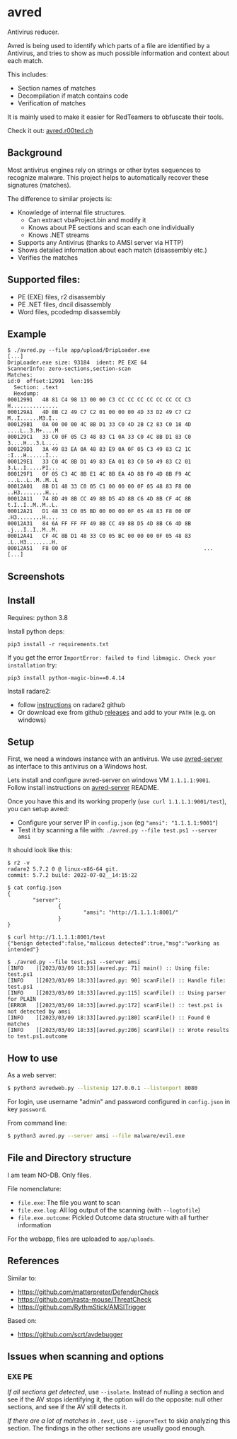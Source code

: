 # avred

Antivirus reducer. 

Avred is being used to identify which parts of a file are identified
by a Antivirus, and tries to show as much possible information and context about each match. 

This includes: 
* Section names of matches
* Decompilation if match contains code
* Verification of matches

It is mainly used to make it easier for RedTeamers to obfuscate their tools. 

Check it out: [avred.r00ted.ch](https://avred.r00ted.ch)

## Background

Most antivirus engines rely on strings or other bytes sequences to recognize malware.
This project helps to automatically recover these signatures (matches).

The difference to similar projects is: 
* Knowledge of internal file structures. 
  * Can extract vbaProject.bin and modify it 
  * Knows about PE sections and scan each one individually
  * Knows .NET streams
* Supports any Antivirus (thanks to AMSI server via HTTP)
* Shows detailed information about each match (disassembly etc.)
* Verifies the matches


## Supported files:

* PE (EXE) files, r2 disassembly
* PE .NET files, dncil disassembly
* Word files, pcodedmp disassembly


## Example

```
$ ./avred.py --file app/upload/DripLoader.exe 
[...]
DripLoader.exe size: 93184  ident: PE EXE 64
ScannerInfo: zero-sections,section-scan
Matches: 
id:0  offset:12991  len:195
  Section: .text
  Hexdump: 
00012991   48 81 C4 98 13 00 00 C3 CC CC CC CC CC CC CC C3    H...............
000129A1   4D 8B C2 49 C7 C2 01 00 00 00 4D 33 D2 49 C7 C2    M..I......M3.I..
000129B1   0A 00 00 00 4C 8B D1 33 C0 4D 2B C2 83 C0 18 4D    ....L..3.M+....M
000129C1   33 C0 0F 05 C3 48 83 C1 0A 33 C0 4C 8B D1 83 C0    3....H...3.L....
000129D1   3A 49 83 EA 0A 48 83 E9 0A 0F 05 C3 49 83 C2 1C    :I...H......I...
000129E1   33 C0 4C 8B D1 49 83 EA 01 83 C0 50 49 83 C2 01    3.L..I.....PI...
000129F1   0F 05 C3 4C 8B E1 4C 8B EA 4D 8B F0 4D 8B F9 4C    ...L..L..M..M..L
00012A01   8B D1 48 33 C0 05 C1 00 00 00 0F 05 48 83 F8 00    ..H3........H...
00012A11   74 8D 49 8B CC 49 8B D5 4D 8B C6 4D 8B CF 4C 8B    t.I..I..M..M..L.
00012A21   D1 48 33 C0 05 BD 00 00 00 0F 05 48 83 F8 00 0F    .H3........H....
00012A31   84 6A FF FF FF 49 8B CC 49 8B D5 4D 8B C6 4D 8B    .j...I..I..M..M.
00012A41   CF 4C 8B D1 48 33 C0 05 BC 00 00 00 0F 05 48 83    .L..H3........H.
00012A51   F8 00 0F                                           ...
[...]
```


## Screenshots


## Install 

Requires: python 3.8

Install python deps:
```
pip3 install -r requirements.txt
```

If you get the error `ImportError: failed to find libmagic. Check your installation` try: 
```
pip3 install python-magic-bin==0.4.14
```

Install radare2:
* follow [instructions](https://github.com/radareorg/radare2#installation) on radare2 github
* Or download exe from github [releases](https://github.com/radareorg/radare2/releases) and add to your `PATH` (e.g. on windows)


## Setup

First, we need a windows instance with an antivirus. We use [avred-server](https://github.com/dobin/avred-server) as interface to this antivirus on a Windows host.

Lets install and configure avred-server on windows VM `1.1.1.1:9001`. 
Follow install instructions on [avred-server](https://github.com/dobin/avred-server) README. 

Once you have this and its working properly (`use curl 1.1.1.1:9001/test`), you can setup avred:
* Configure your server IP in `config.json` (eg `"amsi": "1.1.1.1:9001"`)
* Test it by scanning a file with: `./avred.py --file test.ps1 --server amsi`

It should look like this:
```
$ r2 -v
radare2 5.7.2 0 @ linux-x86-64 git.
commit: 5.7.2 build: 2022-07-02__14:15:22

$ cat config.json
{
        "server": 
                {
                        "amsi": "http://1.1.1.1:8001/"
                }
}

$ curl http://1.1.1.1:8001/test
{"benign detected":false,"malicous detected":true,"msg":"working as intended"}

$ ./avred.py --file test.ps1 --server amsi
[INFO    ][2023/03/09 18:33][avred.py: 71] main() :: Using file: test.ps1
[INFO    ][2023/03/09 18:33][avred.py: 90] scanFile() :: Handle file: test.ps1
[INFO    ][2023/03/09 18:33][avred.py:115] scanFile() :: Using parser for PLAIN
[ERROR   ][2023/03/09 18:33][avred.py:172] scanFile() :: test.ps1 is not detected by amsi
[INFO    ][2023/03/09 18:33][avred.py:180] scanFile() :: Found 0 matches
[INFO    ][2023/03/09 18:33][avred.py:206] scanFile() :: Wrote results to test.ps1.outcome
```


## How to use

As a web server: 
```sh
$ python3 avredweb.py --listenip 127.0.0.1 --listenport 8080
```

For login, use username "admin" and password configured in `config.json` in key `password`.


From command line: 
```sh
$ python3 avred.py --server amsi --file malware/evil.exe
```


## File and Directory structure

I am team NO-DB. Only files.

File nomenclature: 
* `file.exe`: The file you want to scan
* `file.exe.log`: All log output of the scanning (with `--logtofile`)
* `file.exe.outcome`: Pickled Outcome data structure with all further information

For the webapp, files are uploaded to `app/uploads`. 


## References

Similar to: 
* https://github.com/matterpreter/DefenderCheck
* https://github.com/rasta-mouse/ThreatCheck
* https://github.com/RythmStick/AMSITrigger

Based on: 
* https://github.com/scrt/avdebugger


## Issues when scanning and options

### EXE PE

*If all sections get detected*, use `--isolate`. Instead of nulling a section and see if
the AV stops identifying it, the option will do the opposite: null other sections, and see
if the AV still detects it. 

*If there are a lot of matches in `.text`*, use `--ignoreText` to skip analyzing this section.
The findings in the other sections are usually good enough. 
